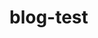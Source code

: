 # blog-test

<!--name Test Website Title -->
<!--tags tag1,tag2 -->
<!--desc hello this is readme. -->
<!--theme _theme/theme1 -->
<!--page_size 10 -->
<!--map key00 value00 -->
<!--map key01 value01 -->
<!--map key10 value10 -->

<!--forward     /files/main                 /?theme=theme2 -->
<!--forward     /file/:param1               /post/:param1 -->
<!--forward     /files/categories           /posts/folders -->
<!--forward     /files/keywords             /posts/tags -->
<!--forward     /files/search               /posts/keywords -->
<!--forward     /endpoint/files             /api/posts -->
<!--forward     /endpoint/file/:param2      /api/post/:param2 -->
<!--forward     /endpoint/files/categories  /api/posts/folders -->
<!--forward     /endpoint/files/keywords    /api/posts/tags -->
<!--forward     /endpoint/files/search      /api/posts/keywords -->
<!--forward     /endpoint/index             /api/readme -->
<!--forward     /endpoint/keywords          /api/tags -->
<!--forward     /endpoint/categories        /api/folders -->
<!--forward     /file/*param3               /*param3 -->
